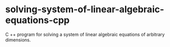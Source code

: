 # solving-system-of-linear-algebraic-equations-cpp
C ++ program for solving a system of linear algebraic equations of arbitrary dimensions.
